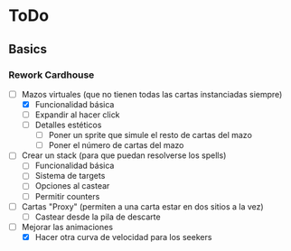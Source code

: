 # ToDo

## Basics

### Rework Cardhouse

- [ ] Mazos virtuales (que no tienen todas las cartas instanciadas siempre)
  - [X] Funcionalidad básica
  - [ ] Expandir al hacer click
  - [ ] Detalles estéticos
    - [ ] Poner un sprite que simule el resto de cartas del mazo
    - [ ] Poner el número de cartas del mazo

- [ ] Crear un stack (para que puedan resolverse los spells)
  - [ ] Funcionalidad básica
  - [ ] Sistema de targets
  - [ ] Opciones al castear
  - [ ] Permitir counters

- [ ] Cartas "Proxy" (permiten a una carta estar en dos sitios a la vez)
  - [ ] Castear desde la pila de descarte
  
- [ ] Mejorar las animaciones
  - [x] Hacer otra curva de velocidad para los seekers